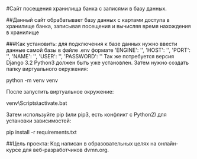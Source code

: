 #Сайт посещения хранилища банка с записями в базу данных.

##Данный сайт обрабатывает базу данных с картами доступа в хранилище банка, записывая посещения и вычисляя время нахождения в хранилище

###Как установить:
для подключения к базе данных нужно ввести данные самой базы в файле .env формате
'ENGINE': '',
'HOST': '',
'PORT': '',
'NAME': '',
'USER': '',
'PASSWORD': ''
Так же потребуется версия Django 3.2
Python3 должен быть уже установлен. Затем нужно создать папку виртуального окружения:

 python -m venv venv
 
После запустить виртуальное окружение:

venv\Scripts\activate.bat

Затем используйте pip (или pip3, есть конфликт с Python2) для установки зависимостей:

pip install -r requirements.txt

##Цель проекта:
Код написан в образовательных целях на онлайн-курсе для веб-разработчиков dvmn.org.
